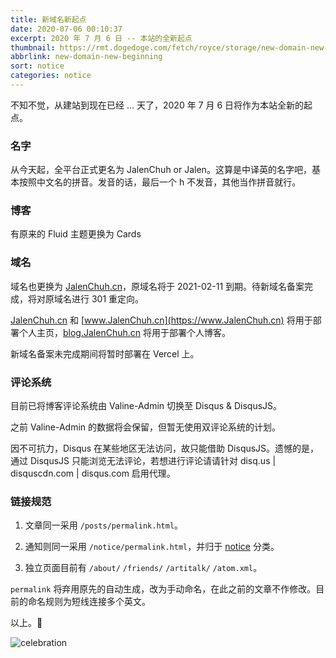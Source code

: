 ```yaml
---
title: 新域名新起点
date: 2020-07-06 00:10:37
excerpt: 2020 年 7 月 6 日 -- 本站的全新起点
thumbnail: https://rmt.dogedoge.com/fetch/royce/storage/new-domain-new-beginning/cover.png?fmt=webp
abbrlink: new-domain-new-beginning
sort: notice
categories: notice
---
```


不知不觉，从建站到现在已经 <span id="__time">...</span> 天了，2020 年 7 月 6 日将作为本站全新的起点。

<script>
  var now = new Date(), grt = new Date("11/20/2019");
  now.setTime(now.getTime() + 250);
  document.getElementById("__time").innerHTML = Math.floor((now - grt ) / 1000 / 60 / 60 / 24);
</script>

### 名字

从今天起，全平台正式更名为 JalenChuh or Jalen。这算是中译英的名字吧，基本按照中文名的拼音。发音的话，最后一个 h 不发音，其他当作拼音就行。

### 博客

有原来的 Fluid 主题更换为 Cards

### 域名

域名也更换为 [JalenChuh.cn](https://JalenChuh.cn)，原域名将于 2021-02-11 到期。待新域名备案完成，将对原域名进行 301 重定向。

[JalenChuh.cn](https://JalenChuh.cn) 和 [www.JalenChuh.cn](https://www.JalenChuh.cn) 将用于部署个人主页，[blog.JalenChuh.cn](https://blog.JalenChuh.cn) 将用于部署个人博客。

新域名备案未完成期间将暂时部署在 Vercel 上。

### 评论系统

目前已将博客评论系统由 Valine-Admin 切换至 Disqus & DisqusJS。

之前 Valine-Admin 的数据将会保留，但暂无使用双评论系统的计划。

因不可抗力，Disqus 在某些地区无法访问，故只能借助 DisqusJS。遗憾的是，通过 DisqusJS 只能浏览无法评论，若想进行评论请请针对 disq.us | disquscdn.com | disqus.com 启用代理。

### 链接规范

1. 文章同一采用 `/posts/permalink.html`。

2. 通知则同一采用 `/notice/permalink.html`，并归于 [notice](/categories/notice/) 分类。

3. 独立页面目前有 `/about/` `/friends/` `/artitalk/` `/atom.xml`。

`permalink` 将弃用原先的自动生成，改为手动命名，在此之前的文章不作修改。目前的命名规则为短线连接多个英文。

以上。:bow:

![celebration](https://rmt.dogedoge.com/fetch/royce/storage/new-domain-new-beginning/celebration.png?fmt=webp)